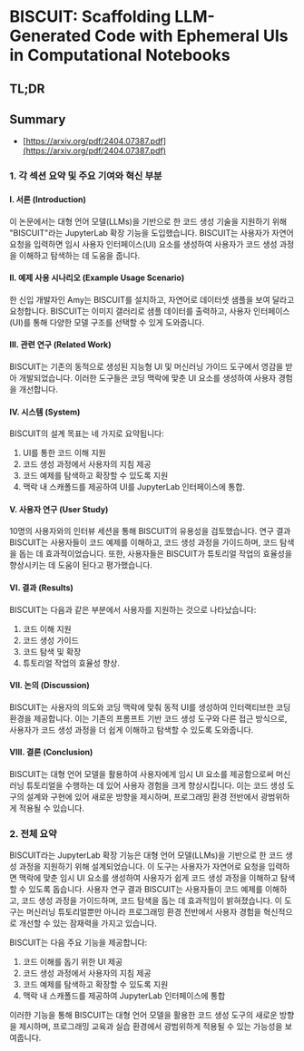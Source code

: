 # BISCUIT: Scaffolding LLM-Generated Code with Ephemeral UIs in Computational Notebooks
## TL;DR
## Summary
- [https://arxiv.org/pdf/2404.07387.pdf](https://arxiv.org/pdf/2404.07387.pdf)

### 1. 각 섹션 요약 및 주요 기여와 혁신 부분

#### I. 서론 (Introduction)
이 논문에서는 대형 언어 모델(LLMs)을 기반으로 한 코드 생성 기술을 지원하기 위해 "BISCUIT"라는 JupyterLab 확장 기능을 도입했습니다. BISCUIT는 사용자가 자연어 요청을 입력하면 임시 사용자 인터페이스(UI) 요소를 생성하여 사용자가 코드 생성 과정을 이해하고 탐색하는 데 도움을 줍니다.

#### II. 예제 사용 시나리오 (Example Usage Scenario)
한 신입 개발자인 Amy는 BISCUIT를 설치하고, 자연어로 데이터셋 샘플을 보여 달라고 요청합니다. BISCUIT는 이미지 갤러리로 샘플 데이터를 출력하고, 사용자 인터페이스(UI)를 통해 다양한 모델 구조를 선택할 수 있게 도와줍니다.

#### III. 관련 연구 (Related Work)
BISCUIT는 기존의 동적으로 생성된 지능형 UI 및 머신러닝 가이드 도구에서 영감을 받아 개발되었습니다. 이러한 도구들은 코딩 맥락에 맞춘 UI 요소를 생성하여 사용자 경험을 개선합니다.

#### IV. 시스템 (System)
BISCUIT의 설계 목표는 네 가지로 요약됩니다:
1. UI를 통한 코드 이해 지원
2. 코드 생성 과정에서 사용자의 지침 제공
3. 코드 예제를 탐색하고 확장할 수 있도록 지원
4. 맥락 내 스캐폴드를 제공하여 UI를 JupyterLab 인터페이스에 통합.

#### V. 사용자 연구 (User Study)
10명의 사용자와의 인터뷰 세션을 통해 BISCUIT의 유용성을 검토했습니다. 연구 결과 BISCUIT는 사용자들이 코드 예제를 이해하고, 코드 생성 과정을 가이드하며, 코드 탐색을 돕는 데 효과적이었습니다. 또한, 사용자들은 BISCUIT가 튜토리얼 작업의 효율성을 향상시키는 데 도움이 된다고 평가했습니다.

#### VI. 결과 (Results)
BISCUIT는 다음과 같은 부분에서 사용자를 지원하는 것으로 나타났습니다:
1. 코드 이해 지원
2. 코드 생성 가이드
3. 코드 탐색 및 확장
4. 튜토리얼 작업의 효율성 향상.

#### VII. 논의 (Discussion)
BISCUIT는 사용자의 의도와 코딩 맥락에 맞춰 동적 UI를 생성하여 인터랙티브한 코딩 환경을 제공합니다. 이는 기존의 프롬프트 기반 코드 생성 도구와 다른 접근 방식으로, 사용자가 코드 생성 과정을 더 쉽게 이해하고 탐색할 수 있도록 도와줍니다.

#### VIII. 결론 (Conclusion)
BISCUIT는 대형 언어 모델을 활용하여 사용자에게 임시 UI 요소를 제공함으로써 머신러닝 튜토리얼을 수행하는 데 있어 사용자 경험을 크게 향상시킵니다. 이는 코드 생성 도구의 설계와 구현에 있어 새로운 방향을 제시하며, 프로그래밍 환경 전반에서 광범위하게 적용될 수 있습니다.

### 2. 전체 요약

BISCUIT라는 JupyterLab 확장 기능은 대형 언어 모델(LLMs)을 기반으로 한 코드 생성 과정을 지원하기 위해 설계되었습니다. 이 도구는 사용자가 자연어로 요청을 입력하면 맥락에 맞춘 임시 UI 요소를 생성하여 사용자가 쉽게 코드 생성 과정을 이해하고 탐색할 수 있도록 돕습니다. 사용자 연구 결과 BISCUIT는 사용자들이 코드 예제를 이해하고, 코드 생성 과정을 가이드하며, 코드 탐색을 돕는 데 효과적임이 밝혀졌습니다. 이 도구는 머신러닝 튜토리얼뿐만 아니라 프로그래밍 환경 전반에서 사용자 경험을 혁신적으로 개선할 수 있는 잠재력을 가지고 있습니다.

BISCUIT는 다음 주요 기능을 제공합니다:
1. 코드 이해를 돕기 위한 UI 제공
2. 코드 생성 과정에서 사용자의 지침 제공
3. 코드 예제를 탐색하고 확장할 수 있도록 지원
4. 맥락 내 스캐폴드를 제공하여 JupyterLab 인터페이스에 통합

이러한 기능을 통해 BISCUIT는 대형 언어 모델을 활용한 코드 생성 도구의 새로운 방향을 제시하며, 프로그래밍 교육과 실습 환경에서 광범위하게 적용될 수 있는 가능성을 보여줍니다.